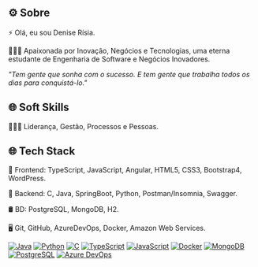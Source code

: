 ## ⚙️ Sobre

⚡  Olá, eu sou Denise Rísia.

👨🏻‍💻 Apaixonada por Inovação, Negócios e Tecnologias, uma eterna estudante de Engenharia de Software e Negócios Inovadores.

*"Tem gente que sonha com o sucesso. E tem gente que trabalha todos os dias para conquistá-lo."*

## 🌐 Soft Skills

👨🏻‍💻 Liderança, Gestão, Processos e Pessoas.

## 🌐 Tech Stack

🔧 Frontend: TypeScript, JavaScript, Angular, HTML5, CSS3, Bootstrap4, WordPress.

🔧 Backend: C, Java, SpringBoot, Python, Postman/Insomnia, Swagger.

🛢  BD: PostgreSQL, MongoDB, H2.

🖥  Git, GitHub, AzureDevOps, Docker, Amazon Web Services.

[![Java](https://img.shields.io/badge/Java-Expert-orange)](https://www.java.com/)
[![Python](https://img.shields.io/badge/Python-Expert-green)](https://www.python.org/)
[![C](https://img.shields.io/badge/C-Expert-blue)](https://en.wikipedia.org/wiki/C_(programming_language))
[![TypeScript](https://img.shields.io/badge/TypeScript-Expert-blue)](https://www.typescriptlang.org/)
[![JavaScript](https://img.shields.io/badge/JavaScript-Expert-yellow)](https://www.javascript.com/)
[![Docker](https://img.shields.io/badge/Docker-Expert-blue)](https://www.docker.com/)
[![MongoDB](https://img.shields.io/badge/MongoDB-Expert-green)](https://www.mongodb.com/)
[![PostgreSQL](https://img.shields.io/badge/PostgreSQL-Expert-blue)](https://www.postgresql.org/)
[![Azure DevOps](https://img.shields.io/badge/Azure%20DevOps-Expert-blue)](https://azure.microsoft.com/en-us/services/devops/)

